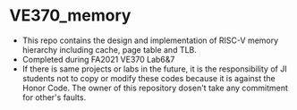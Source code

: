 # VE370_memory
- This repo contains the design and implementation of RISC-V memory hierarchy including cache, page table and TLB.
- Completed during FA2021 VE370 Lab6&7
- If there is same projects or labs in the future, it is the responsibility of JI students not to copy or modify these codes because it is against the Honor Code. The owner of this repository dosen't take any commitment for other's faults.
